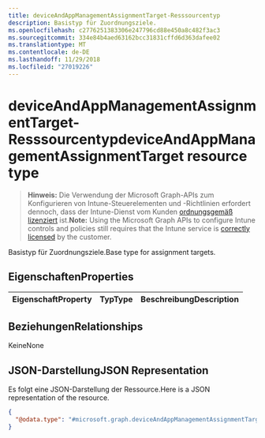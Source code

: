 ```yaml
---
title: deviceAndAppManagementAssignmentTarget-Resssourcentyp
description: Basistyp für Zuordnungsziele.
ms.openlocfilehash: c2776251383306e247796cd88e450a8c482f3ac3
ms.sourcegitcommit: 334e84b4aed63162bcc31831cffd6d363dafee02
ms.translationtype: MT
ms.contentlocale: de-DE
ms.lasthandoff: 11/29/2018
ms.locfileid: "27019226"
---
```

# <a name="deviceandappmanagementassignmenttarget-resource-type"></a><span data-ttu-id="d3306-103">deviceAndAppManagementAssignmentTarget-Resssourcentyp</span><span class="sxs-lookup"><span data-stu-id="d3306-103">deviceAndAppManagementAssignmentTarget resource type</span></span>

> <span data-ttu-id="d3306-104">**Hinweis:** Die Verwendung der Microsoft Graph-APIs zum Konfigurieren von Intune-Steuerelementen und -Richtlinien erfordert dennoch, dass der Intune-Dienst vom Kunden [ordnungsgemäß lizenziert](https://go.microsoft.com/fwlink/?linkid=839381) ist.</span><span class="sxs-lookup"><span data-stu-id="d3306-104">**Note:** Using the Microsoft Graph APIs to configure Intune controls and policies still requires that the Intune service is [correctly licensed](https://go.microsoft.com/fwlink/?linkid=839381) by the customer.</span></span>

<span data-ttu-id="d3306-105">Basistyp für Zuordnungsziele.</span><span class="sxs-lookup"><span data-stu-id="d3306-105">Base type for assignment targets.</span></span>
## <a name="properties"></a><span data-ttu-id="d3306-106">Eigenschaften</span><span class="sxs-lookup"><span data-stu-id="d3306-106">Properties</span></span>
|<span data-ttu-id="d3306-107">Eigenschaft</span><span class="sxs-lookup"><span data-stu-id="d3306-107">Property</span></span>|<span data-ttu-id="d3306-108">Typ</span><span class="sxs-lookup"><span data-stu-id="d3306-108">Type</span></span>|<span data-ttu-id="d3306-109">Beschreibung</span><span class="sxs-lookup"><span data-stu-id="d3306-109">Description</span></span>|
|:---|:---|:---|

## <a name="relationships"></a><span data-ttu-id="d3306-110">Beziehungen</span><span class="sxs-lookup"><span data-stu-id="d3306-110">Relationships</span></span>
<span data-ttu-id="d3306-111">Keine</span><span class="sxs-lookup"><span data-stu-id="d3306-111">None</span></span>
## <a name="json-representation"></a><span data-ttu-id="d3306-112">JSON-Darstellung</span><span class="sxs-lookup"><span data-stu-id="d3306-112">JSON Representation</span></span>
<span data-ttu-id="d3306-113">Es folgt eine JSON-Darstellung der Ressource.</span><span class="sxs-lookup"><span data-stu-id="d3306-113">Here is a JSON representation of the resource.</span></span>
<!-- {
  "blockType": "resource",
  "@odata.type": "microsoft.graph.deviceAndAppManagementAssignmentTarget"
}
-->
``` json
{
  "@odata.type": "#microsoft.graph.deviceAndAppManagementAssignmentTarget"
}
```



